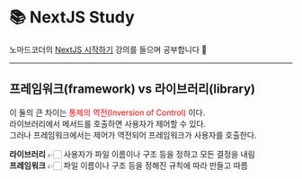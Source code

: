 # 📚 NextJS Study

노마드코더의 [NextJS 시작하기](https://nomadcoders.co/nextjs-fundamentals/) 강의를 들으며 공부합니다 🫡

---

## 프레임워크(framework) vs 라이브러리(library)
이 둘의 큰 차이는 <span style="color:red">통제의 역전(Inversion of Control)</span> 이다. <br>
라이브러리에서 메서드를 호출하면 사용자가 제어할 수 있다. <br>
그러나 프레임워크에서는 제어가 역전되어 프레임워크가 사용자를 호출한다. <br>

**라이브러리** 👉🏻 사용자가 파일 이름이나 구조 등을 정하고 모든 결정을 내림 <br>
**프레임워크** 👉🏻 파일 이름이나 구조 등을 정해진 규칙에 따라 만들고 따름